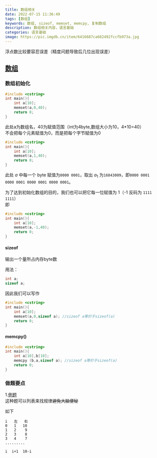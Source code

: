 ```yaml
---
title: 数组相关
date: 2022-07-15 11:36:49
tags: [数组]
keywords: 数组, sizeof, memset, memcpy, 复制数组
description: 数组相关内容，语言基础
categories: 语言基础
image: https://pic.imgdb.cn/item/6416687ca682492fccfb973a.jpg
---
```


浮点数比较要容忍误差（精度问题导致后几位出现误差）

## [数组](https://www.acwing.com)


### 数组初始化

```c++
#include <cstring>
int main(){
    int a[10];
    memset(a,0,40);
    return 0;
}
```

此处a为数组名，40为赋值范围（int为4byte,数组大小为10，4*10=40）  
不会把每个元素赋值为0，而是把每个字节赋值为0


```c++
#include <cstring>
int main(){
    int a[10];
    memset(a,1,40);
    return 0;
}
```
此处 $a$ 中每一个 byte 赋值为`0000 0001`，取出 $a_1$ 为`16843009`，即`0000 0001 0000 0001 0000 0001 0000 0001`。 

为了达到初始化数组的目的，我们也可以把它每一位赋值为 1（-1 反码为 `1111 1111`）  
即

```c++
#include <cstring>
int main(){
    int a[10];
    memset(a,-1,40);
    return 0;
}
```

#### sizeof
输出一个量所占内存byte数

用法：

```c++
int a;
sizeof a;
```

因此我们可以写作

```c++
#include <cstring>
int main(){
    int a[10];
    memset(a,0,sizeof a); //sizeof a等价于sizeof(a)
    return 0;
}
```

#### memcpy() 

```c++
#include <cstring>
int main(){
    int a[10],b[10];
    memcpy (b,a,sizeof a); //sizeof a等价于sizeof(a)
    return 0;
}
``` 

### 做题要点

1.[例题](https://www.acwing.com/activity/content/problem/content/1917/)  
这种题可以列表来找规律~~避免大脑便秘~~

如下

```text
i   左   右
0   1   10
1   2    9
2   3    8
3   4    7
.........

i  i+1  10-i
```